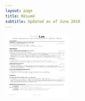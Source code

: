 ```yaml
---
layout: page
title: Résumé
subtitle: Updated as of June 2019
---
```


<img src="./LeeFrankResume.png" width="200" height="200" />
